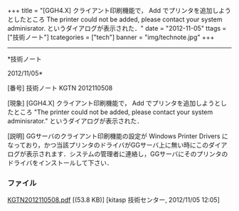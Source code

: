 ﻿+++
title = "[GGH4.X] クライアント印刷機能で， Add でプリンタを追加しようとしたところ The printer could not be added, please contact your system adminisrator. というダイアログが表示された．"
date = "2012-11-05"
ttags = ["技術ノート"]
tcategories = ["tech"]
banner = "img/technote.jpg"
+++

-----------------------------------------------------------------------------------------------------------------------------

*技術ノート

2012/11/05*


[番号]
技術ノート KGTN 2012110508

[現象]
[GGH4.X] クライアント印刷機能で， Add
でプリンタを追加しようとしたところ "The printer could not be added,
please contact your system adminisrator." というダイアログが表示された．

[説明]
GGサーバのクライアント印刷機能の設定が Windows Printer Drivers
になっており，かつ当該プリンタのドライバがGGサーバ上に無い時にこのダイアログが表示されます．システムの管理者に連絡し，GGサーバにそのプリンタのドライバをインストールして下さい．


### ファイル





[KGTN2012110508.pdf](http://techreport.kitasp.net/attachments/download/1090/KGTN2012110508.pdf)
 [(53.8 KB)] [kitasp 技術センター, 2012/11/05
12:05]
